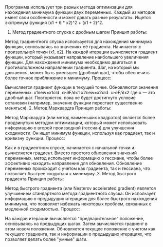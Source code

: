 Программа использует три разных метода оптимизации для нахождения минимума функции двух переменных. Каждый из методов имеет свои особенности и может давать разные результаты. 
Ищется экстремум функция (x1 + 6 * x2)^2 + (x1 + 2)^2.
1. Метод градиентного спуска с дробным шагом
Принцип работы:

Метод градиентного спуска используется для нахождения минимума функции, основываясь на значениях её градиента.
Начинается с произвольной точки (x1, x2).
На каждой итерации вычисляется градиент функции, который указывает направление наибольшего увеличения функции.
Для нахождения минимума необходимо двигаться в противоположном направлении градиента.
Шаг, на который мы двигаемся, может быть уменьшен (дробный шаг), чтобы обеспечить более точное приближение к минимуму.
Процесс:

Вычисляется градиент функции в текущей точке.
Обновляются значения переменных:
x1new=x1old−α⋅∂F/∂x1
x2new=x2old−α⋅∂F/∂x2
​где α — это дробный шаг.
Повторяется, пока не будет достигнуто условие остановки (например, значение функции перестает существенно меняться).
2. Метод Марквардта
Принцип работы:

Метод Марквардта (или метод наименьших квадратов) является более продвинутым методом оптимизации, который может использовать информацию о второй производной (гессиан) для улучшения сходимости.
Он ищет минимум функции, используя как градиент, так и кривизну функции.
Процесс:

Как и в градиентном спуске, начинается с начальной точки и вычисляется градиент.
Вместо простого обновления значений переменных, метод использует информацию о гессиане, чтобы более эффективно находить направление для обновления.
Обновление переменных происходит с учетом как градиента, так и гессиана, что позволяет быстрее сходиться к минимуму.
3. Метод быстрого градиента
Принцип работы:

Метод быстрого градиента (или Nesterov accelerated gradient) является улучшением стандартного метода градиентного спуска.
Он использует информацию о предыдущих итерациях для более быстрого нахождения минимума, что позволяет избежать некоторых проблем, связанных с медленной сходимостью.
Процесс:

На каждой итерации вычисляется "предварительное" положение, основываясь на предыдущих шагах.
Затем вычисляется градиент в этом новом положении.
Обновляется текущее положение с учетом как текущего градиента, так и информации о предыдущих итерациях, что позволяет делать более "умные" шаги.

